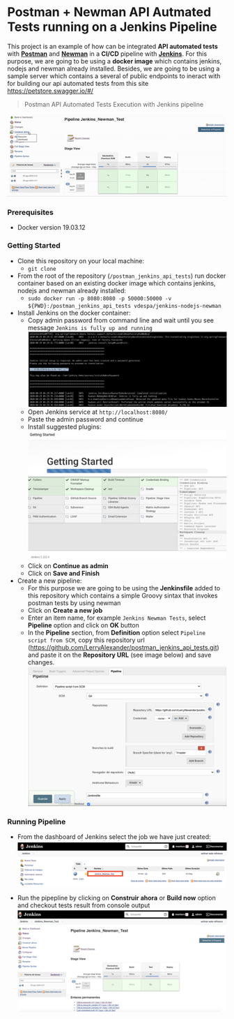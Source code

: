 # Postman + Newman API Autmated Tests running on a Jenkins Pipeline
This project is an example of how can be integrated **API automated tests** with **[Postman](https://www.postman.com/automated-testing/)** and **[Newman](https://learning.postman.com/docs/running-collections/using-newman-cli/command-line-integration-with-newman/)** in a **CI/CD** pipeline with **[Jenkins](https://www.jenkins.io/doc/book/pipeline/#declarative-pipeline-fundamentals)**. For this purpose, we are going to be using a **docker image** which contains jenkins, nodejs and newman already installed.
Besides, we are going to be using a sample server which contains a several of public endpoints to ineract with for building our api automated tests from this site https://petstore.swagger.io/#/

> Postman API Automated Tests Execution with Jenkins pipeline
  
  ![](images/jenkins-job-execution-2.gif)

### Prerequisites
  - Docker version 19.03.12

### Getting Started
  - Clone this repository on your local machine:
    - `git clone `
  - From the root of the repository (`/postman_jenkins_api_tests`) run docker container based on an existing docker image which contains jenkins, nodejs and newman already installed: 
    - `sudo docker run -p 8080:8080 -p 50000:50000 -v ${PWD}:/postman_jenkins_api_tests vdespa/jenkins-nodejs-newman`
  - Install Jenkins on the docker container:
    - Copy admin password from command line and wait until you see message `Jenkins is fully up and running`
    ![](images/docker_jenkins_installation_getting_admin_password_up_and_running.png)
    - Open Jenkins service at `http://localhost:8080/`
    - Paste the admin password and continue
    - Install suggested plugins:
    ![](images/docker_jenkins_plugin_installation.png)
    - Click on **Continue as admin**
    - Click on **Save and Finish**
  - Create a new pipeline:
    - For this purpose we are going to be using the **Jenkinsfile** added to this repository which contains a simple Groovy sintax that invokes postman tests by          using newman
    - Click on **Create a new job**
    - Enter an item name, for example `Jenkins Newman Tests`, select **Pipeline** option and click on **OK** button
    - In the **Pipeline** section, from **Definition** option select `Pipeline script from SCM`, copy this repository url        (https://github.com/LerryAlexander/postman_jenkins_api_tests.git) and paste it on the **Repository URL** (see image below) and save changes.
    ![](images/pipeline_configuration.png)

### Running Pipeline
  - From the dashboard of Jenkins select the job we have just created:
  ![](images/jenkins_dashboard.png)
  
  - Run the pipepline by clicking on **Construir ahora** or **Build now** option and checkout tests result from console output
  ![](images/job_execution_dashboard.png)
  
